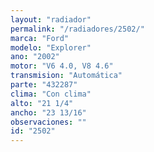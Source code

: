 ```yaml
---
layout: "radiador"
permalink: "/radiadores/2502/"
marca: "Ford"
modelo: "Explorer"
ano: "2002"
motor: "V6 4.0, V8 4.6"
transmision: "Automática"
parte: "432287"
clima: "Con clima"
alto: "21 1/4"
ancho: "23 13/16"
observaciones: ""
id: "2502"
---
```


